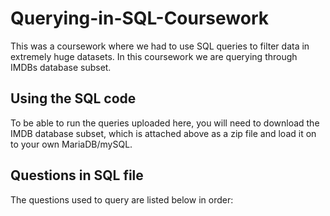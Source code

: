 # Querying-in-SQL-Coursework
This was a coursework where we had to use SQL queries to filter data in extremely huge datasets. In this coursework we are querying through IMDBs database subset.

## Using the SQL code
To be able to run the queries uploaded here, you will need to download the IMDB database subset, which is  attached above as a zip file and load it on to your own MariaDB/mySQL. 

## Questions in SQL file
The questions used to query are listed below in order:
